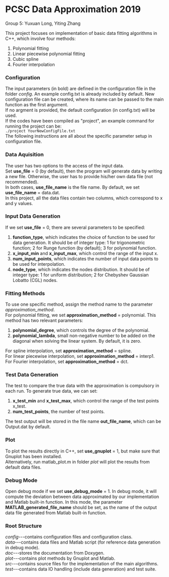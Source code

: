 # PCSC Data Approximation 2019  
Group 5: Yuxuan Long, Yiting Zhang
  
  
  
This project focuses on implementation of basic data fitting algorithms in C++, which involve four methods:  
1. Polynomial fitting  
2. Linear piecewise polynomial fitting  
3. Cubic spline  
4. Fourier interpolation  

### Configuration
The input parameters (in bold) are defined in the configuration file in the folder *config*. An example config.txt is already included by default. New configuration file can be created, where its name can be passed to the main function as the first argument.  
If no argment is provided, the default configuration (in config.txt) will be used.  
If the codes have been compiled as "project", an example command for running the project can be:  
`./project YourNewConfigFile.txt`  
The following instructions are all about the specific parameter setup in configuration file.  

### Data Aquisition  
The user has two options to the access of the input data.  
Set **use_file** = 0 (by default), then the program will generate data by writing a new file. Otherwise, the user has to provide his/her own data file (not recommended).  
In both cases, **use_file_name** is the file name. By default, we set **use_file_name** = data.dat.  
In this project, all the data files contain two columns, which correspond to x and y values.

### Input Data Generation
If we set **use_file** = 0, there are several parameters to be specified:  
1. **function_type**, which indicates the choice of function to be used for data generation. It should be of integer type: 1 for trigonometric function; 2 for Runge function (by default); 3 for polynomial function.  
2. **x_input_min** and **x_input_max**, which control the range of the input x.  
3. **num_input_points**, which indicates the number of input data points to be used for interpolation.  
4. **node_type**, which indicates the nodes distribution. It should be of integer type: 1 for uniform distribution; 2 for Chebyshev Gaussian Lobatto (CGL) nodes.

### Fitting Methods
To use one specific method, assign the method name to the parameter *approximation_method*.  
For polynomial fitting, we set **approximation_method** = polynomial. This method has two relevant parameters:  
1. **polynomial_degree**, which controls the degree of the polynomial.  
2. **polynomial_lambda**, small non-negative number to be added on the diagonal when solving the linear system. By default, it is zero.  

For spline interpolation, set **approximation_method** = spline.  
For linear piecewise interpolation, set **approximation_method** = interp1.  
For Fourier interpolation, set **approximation_method** = dct.    

### Test Data Generation
The test to compare the true data with the approximation is compulsory in each run. To generate true data, we can set:  
1. **x_test_min** and **x_test_max**, which control the range of the test points x_test.  
2. **num_test_points**, the number of test points.  

The test output will be stored in the file name **out_file_name**, which can be Output.dat by
default.  

### Plot
To plot the results directly in C++, set **use_gnuplot** = 1, but make sure that Gnuplot has been installed.  
Alternatively, run matlab_plot.m in folder *plot* will plot the results from default data files.  

### Debug Mode
Open debug mode if we set **use_debug_mode** = 1. In debug mode, it will compute the deviation between data approximated by our implementation and Matlab built-in function. 
In this mode, the parameter **MATLAB_generated_file_name** should be set, as the name of the output data file generated from Matlab built-in function.

### Root Structure
*config*---contains configuration files and configuration class.  
*data*---contains data files and Matlab script (for reference data generation in debug mode).  
*doc*---stores the documentation from Doxygen.  
*plot*---contains plot methods by Gnuplot and Matlab.  
*src*---contains source files for the implementation of the main algorithms.  
*test*---contains data IO handling (include data generation) and test suite.
